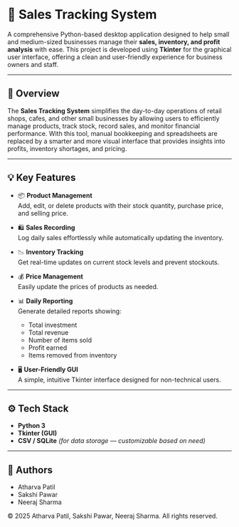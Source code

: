 # 🛒 Sales Tracking System

A comprehensive Python-based desktop application designed to help small and medium-sized businesses manage their **sales, inventory, and profit analysis** with ease. This project is developed using **Tkinter** for the graphical user interface, offering a clean and user-friendly experience for business owners and staff.

---

## 📌 Overview

The **Sales Tracking System** simplifies the day-to-day operations of retail shops, cafes, and other small businesses by allowing users to efficiently manage products, track stock, record sales, and monitor financial performance. With this tool, manual bookkeeping and spreadsheets are replaced by a smarter and more visual interface that provides insights into profits, inventory shortages, and pricing.

---

## 💡 Key Features

- 📦 **Product Management**  
  Add, edit, or delete products with their stock quantity, purchase price, and selling price.

- 🛍️ **Sales Recording**  
  Log daily sales effortlessly while automatically updating the inventory.

- 📉 **Inventory Tracking**  
  Get real-time updates on current stock levels and prevent stockouts.

- 💰 **Price Management**  
  Easily update the prices of products as needed.

- 📊 **Daily Reporting**  
  Generate detailed reports showing:
  - Total investment  
  - Total revenue  
  - Number of items sold  
  - Profit earned  
  - Items removed from inventory

- 🖥️ **User-Friendly GUI**  
  A simple, intuitive Tkinter interface designed for non-technical users.

---

## ⚙️ Tech Stack

- **Python 3**
- **Tkinter (GUI)**
- **CSV / SQLite** *(for data storage — customizable based on need)*

---

## 👥 Authors

- Atharva Patil  
- Sakshi Pawar  
- Neeraj Sharma  

© 2025 Atharva Patil, Sakshi Pawar, Neeraj Sharma. All rights reserved.
